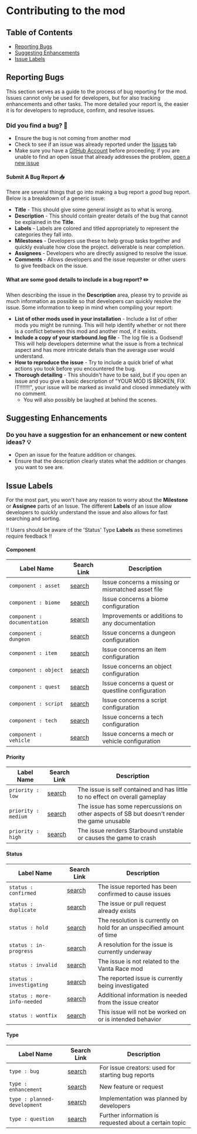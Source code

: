 # Contributing to the mod

Table of Contents
-----------------

* [Reporting Bugs](#reporting-bugs)
* [Suggesting Enhancements](#suggesting-enhancements)
* [Issue Labels](#issue-labels)

Reporting Bugs
--------------

This section serves as a guide to the process of bug reporting for the mod. Issues cannot only be used for developers, but for also tracking enhancements and other tasks. The more detailed your report is, the easier it is for developers to reproduce, confirm, and resolve issues.

### Did you find a bug? :bug:

* Ensure the bug is not coming from another mod
* Check to see if an issue was already reported under the [Issues](https://github.com/VantaSB/vanta-race/issues) tab
* Make sure you have a [GitHub Account](https://github.com/signup/free) before proceeding; if you are unable to find an open issue that already addresses the problem, [open a new issue](#submit-a-bug-report)

#### Submit A Bug Report :inbox_tray:

There are several things that go into making a bug report a *good* bug report. Below is a breakdown of a generic issue:

* **Title** - This should give some general insight as to what is wrong.
* **Description** - This should contain greater details of the bug that cannot be explained in the **Title**.
* **Labels** - Labels are colored and titled appropriately to represent the categories they fall into.
* **Milestones** - Developers use these to help group tasks together and quickly evaluate how close the project. deliverable is near completion.
* **Assignees** - Developers who are directly assigned to resolve the issue.
* **Comments** - Allows developers and the issue requester or other users to give feedback on the issue.

#### What are some good details to include in a bug report? :pencil2:

When describing the issue in the **Description** area, please try to provide as much information as possible so that developers can quickly resolve the issue. Some information to keep in mind when compiling your report:

* **List of other mods used in your installation** - Include a list of other mods you might be running. This will help identify whether or not there is a conflict between this mod and another mod, if it exists.
* **Include a copy of your starbound.log file** - The log file is a Godsend! This will help developers determine what the issue is from a technical aspect and has more intricate details than the average user would understand.
* **How to reproduce the issue** - Try to include a quick brief of what actions you took before you encountered the bug.
* **Thorough detailing** - This shouldn't have to be said, but if you open an issue and you give a basic description of "YOUR MOD IS BROKEN, FIX IT!!!!!!!", your issue will be marked as invalid and closed immediately with no comment.
  * You will also possibly be laughed at behind the scenes.

Suggesting Enhancements
-----------------------

### Do you have a suggestion for an enhancement or new content ideas? :bulb:

* Open an issue for the feature addition or changes.
* Ensure that the description clearly states what the addition or changes you want to see are.

Issue Labels
------------

For the most part, you won't have any reason to worry about the **Milestone** or **Assignee** parts of an Issue. The different **Labels** of an issue allow developers to quickly understand the issue and also allows for fast searching and sorting.

:bangbang: Users should be aware of the 'Status' Type **Labels** as these sometimes require feedback :bangbang:

#### Component

| Label Name | Search Link | Description |
| --- | --- | --- |
| `component : asset` | [search][search-vanta-race-label-component-asset] | Issue concerns a missing or mismatched asset file |
| `component : biome` | [search][search-vanta-race-label-component-biome] | Issue concerns a biome configuration |
| `component : documentation` | [search][search-vanta-race-label-component-documentation] | Improvements or additions to any documentation |
| `component : dungeon` | [search][search-vanta-race-label-component-dungeon] | Issue concerns a dungeon configuration |
| `component : item` | [search][search-vanta-race-label-component-item] | Issue concerns an item configuration |
| `component : object` | [search][search-vanta-race-label-component-object] | Issue concerns an object configuration |
| `component : quest` | [search][search-vanta-race-label-component-quest] | Issue concerns a quest or questline configuration |
| `component : script` | [search][search-vanta-race-label-component-script] | Issue concerns a script configuration |
| `component : tech` | [search][search-vanta-race-label-component-tech] | Issue concerns a tech configuration |
| `component : vehicle` | [search][search-vanta-race-label-component-vehicle] | Issue concerns a mech or vehicle configuration |

#### Priority
| Label Name | Search Link | Description |
| --- | --- | --- |
| `priority : low` | [search][search-vanta-race-label-priority-low] | The issue is self contained and has little to no effect on overall gameplay |
| `priority : medium` | [search][search-vanta-race-label-priority-medium] | The issue has some repercussions on other aspects of SB but doesn't render the game unusable |
| `priority : high` | [search][search-vanta-race-label-priority-high] | The issue renders Starbound unstable or causes the game to crash |

#### Status

| Label Name | Search Link | Description |
| --- | --- | --- |
| `status : confirmed` | [search][search-vanta-race-label-status-confirmed] | The issue reported has been confirmed to cause issues |
| `status : duplicate` | [search][search-vanta-race-label-status-duplicate] | The issue or pull request already exists |
| `status : hold` | [search][search-vanta-race-label-status-hold] | The resolution is currently on hold for an unspecified amount of time |
| `status : in-progress` | [search][search-vanta-race-label-status-in-progress] | A resolution for the issue is currently underway |
| `status : invalid` | [search][search-vanta-race-label-status-invalid] | The issue is not related to the Vanta Race mod |
| `status : investigating` | [search][search-vanta-race-label-status-investigating] | The reported issue is currently being investigated |
| `status : more-info-needed` | [search][search-vanta-race-label-status-more-info-needed] | Additional information is needed from the issue creator |
| `status : wontfix` | [search][search-vanta-race-label-status-wontfix] | This issue will not be worked on or is intended behavior |

#### Type
| Label Name | Search Link | Description |
| --- | --- | --- |
| `type : bug` | [search][search-vanta-race-label-type-bug] | For issue creators: used for starting bug reports |
| `type : enhancement` | [search][search-vanta-race-label-type-enhancement] | New feature or request |
| `type : planned-development` | [search][search-vanta-race-label-type-planned-development] | Implementation was planned by developers |
| `type : question` | [search][search-vanta-race-label-type-question] | Further information is requested about a certain topic |

[search-vanta-race-label-component-asset]: https://github.com/VantaSB/vanta-race/labels/component%20%3A%20asset
[search-vanta-race-label-component-biome]: https://github.com/VantaSB/vanta-race/labels/component%20%3A%20biome
[search-vanta-race-label-component-documentation]: https://github.com/VantaSB/vanta-race/labels/component%20%3A%20documentation
[search-vanta-race-label-component-dungeon]: https://github.com/VantaSB/vanta-race/labels/component%20%3A%20dungeon
[search-vanta-race-label-component-item]: https://github.com/VantaSB/vanta-race/labels/component%20%3A%20item
[search-vanta-race-label-component-object]: https://github.com/VantaSB/vanta-race/labels/component%20%3A%20object
[search-vanta-race-label-component-quest]: https://github.com/VantaSB/vanta-race/labels/component%20%3A%20quest
[search-vanta-race-label-component-script]: https://github.com/VantaSB/vanta-race/labels/component%20%3A%20script
[search-vanta-race-label-component-tech]: https://github.com/VantaSB/vanta-race/labels/component%20%3A%20tech
[search-vanta-race-label-component-vehicle]: https://github.com/VantaSB/vanta-race/labels/component%20%3A%20vehicle
[search-vanta-race-label-priority-low]: https://github.com/VantaSB/vanta-race/labels/priority%20%3A%20low
[search-vanta-race-label-priority-medium]: https://github.com/VantaSB/vanta-race/labels/priority%20%3A%20medium
[search-vanta-race-label-priority-high]: https://github.com/VantaSB/vanta-race/labels/priority%20%3A%20high
[search-vanta-race-label-status-confirmed]: https://github.com/VantaSB/vanta-race/labels/status%20%3A%20confirmed
[search-vanta-race-label-status-duplicate]: https://github.com/VantaSB/vanta-race/labels/status%20%3A%20duplicate
[search-vanta-race-label-status-hold]: https://github.com/VantaSB/vanta-race/labels/status%20%3A%20hold
[search-vanta-race-label-status-invalid]: https://github.com/VantaSB/vanta-race/labels/status%20%3A%20invalid
[search-vanta-race-label-status-investigating]: https://github.com/VantaSB/vanta-race/labels/status%20%3A%20investigating
[search-vanta-race-label-status-in-progress]: https://github.com/VantaSB/vanta-race/labels/status%20%3A%20in-progress
[search-vanta-race-label-status-more-info-needed]: https://github.com/VantaSB/vanta-race/labels/status%20%3A%20more-info-needed
[search-vanta-race-label-status-wontfix]: https://github.com/VantaSB/vanta-race/labels/status%20%3A%20wontfix
[search-vanta-race-label-type-bug]: https://github.com/VantaSB/vanta-race/labels/type%20%3A%20bug
[search-vanta-race-label-type-enhancement]: https://github.com/VantaSB/vanta-race/labels/type%20%3A%20enhancement
[search-vanta-race-label-type-planned-development]: https://github.com/VantaSB/vanta-race/labels/type%20%3A%20planned-development
[search-vanta-race-label-type-question]: https://github.com/VantaSB/vanta-race/labels/type%20%3A%20question
